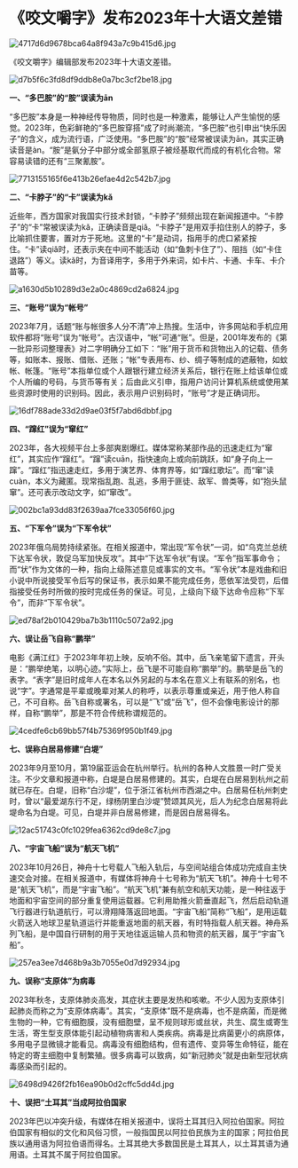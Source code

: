# 《咬文嚼字》发布2023年十大语文差错

![4717d6d9678bca64a8f943a7c9b415d6.jpg](https://raw.githubusercontent.com/qqhsx/qqnews_image/main/2024/01/03/《咬文嚼字》发布十大语文差错，“多巴胺”和“卡脖子”到底怎么念/4717d6d9678bca64a8f943a7c9b415d6.jpg)

《咬文嚼字》编辑部发布2023年十大语文差错。

![d7b5f6c3fd8df9ddb8e0a7bc3cf2be18.jpg](https://raw.githubusercontent.com/qqhsx/qqnews_image/main/2024/01/03/《咬文嚼字》发布十大语文差错，“多巴胺”和“卡脖子”到底怎么念/d7b5f6c3fd8df9ddb8e0a7bc3cf2be18.jpg)

**一、“多巴胺”的“胺”误读为ān**

“多巴胺”本身是一种神经传导物质，同时也是一种激素，能够让人产生愉悦的感觉。2023年，色彩鲜艳的“多巴胺穿搭”成了时尚潮流，“多巴胺”也引申出“快乐因子”的含义，成为流行语，广泛使用。“多巴胺”的“胺”经常被误读为ān，其实正确读音是àn。“胺”是氨分子中部分或全部氢原子被烃基取代而成的有机化合物。常容易读错的还有“三聚氰胺”。

![7713155165f6e413b26efae4d2c542b7.jpg](https://raw.githubusercontent.com/qqhsx/qqnews_image/main/2024/01/03/《咬文嚼字》发布十大语文差错，“多巴胺”和“卡脖子”到底怎么念/7713155165f6e413b26efae4d2c542b7.jpg)

**二、“卡脖子”的“卡”误读为kǎ**

近些年，西方国家对我国实行技术封锁，“卡脖子”频频出现在新闻报道中。“卡脖子”的“卡”常被误读为kǎ，正确读音是qiǎ。“卡脖子”是用双手掐住别人的脖子，多比喻抓住要害，置对方于死地。这里的“卡”是动词，指用手的虎口紧紧按住。“卡”读qiǎ时，还表示夹在中间不能活动（如“鱼刺卡住了”）、阻挡（如“卡住退路”）等义。读kǎ时，为音译用字，多用于外来词，如卡片、卡通、卡车、卡介苗等。

![a1630d5b10289d3e2a0c4869cd2a6824.jpg](https://raw.githubusercontent.com/qqhsx/qqnews_image/main/2024/01/03/《咬文嚼字》发布十大语文差错，“多巴胺”和“卡脖子”到底怎么念/a1630d5b10289d3e2a0c4869cd2a6824.jpg)

**三、“账号”误为“帐号”**

2023年7月，话题“账与帐很多人分不清”冲上热搜。生活中，许多网站和手机应用软件都将“账号”误为“帐号”。古汉语中，“帐”可通“账”。但是，2001年发布的《第一批异形词整理表》对二字明确分工如下：“账”用于货币和货物出入的记载、债务等，如账本、报账、借账、还账；“帐”专表用布、纱、绸子等制成的遮蔽物，如蚊帐、帐篷。“账号”本指单位或个人跟银行建立经济关系后，银行在账上给该单位或个人所编的号码，与货币等有关；后由此义引申，指用户访问计算机系统或使用某些资源时使用的识别码。因此，表示用户识别码时，“账号”才是正确词形。

![16df788ade33d2d9ae03f5f7abd6dbbf.jpg](https://raw.githubusercontent.com/qqhsx/qqnews_image/main/2024/01/03/《咬文嚼字》发布十大语文差错，“多巴胺”和“卡脖子”到底怎么念/16df788ade33d2d9ae03f5f7abd6dbbf.jpg)

**四、“蹿红”误为“窜红”**

2023年，各大视频平台上多部爽剧爆红。媒体常称某部作品的迅速走红为“窜红”，其实应作“蹿红”。“蹿”读cuān，指快速向上或向前跳跃，如“身子向上一蹿”。“蹿红”指迅速走红，多用于演艺界、体育界等，如“蹿红歌坛”。而“窜”读cuàn，本义为藏匿。现常指乱跑、乱逃，多用于匪徒、敌军、兽类等，如“抱头鼠窜”。还可表示改动文字，如“窜改”。

![002bc1a93dd83f2639aa7fce33056f60.jpg](https://raw.githubusercontent.com/qqhsx/qqnews_image/main/2024/01/03/《咬文嚼字》发布十大语文差错，“多巴胺”和“卡脖子”到底怎么念/002bc1a93dd83f2639aa7fce33056f60.jpg)

**五、“下军令”误为“下军令状”**

2023年俄乌局势持续紧张。在相关报道中，常出现“军令状”一词，如“乌克兰总统下达军令状，敦促乌军加快反攻”。其中“下达军令状”有误。“军令”指军事命令；而“状”作为文体的一种，指向上级陈述意见或事实的文书。“军令状”本是戏曲和旧小说中所说接受军令后写的保证书，表示如果不能完成任务，愿依军法受罚，后借指接受任务时所做的按时完成任务的保证。可见，上级向下级下达命令应称“下军令”，而非“下军令状”。

![ed78af2b010429ba7b3b1110c5072a92.jpg](https://raw.githubusercontent.com/qqhsx/qqnews_image/main/2024/01/03/《咬文嚼字》发布十大语文差错，“多巴胺”和“卡脖子”到底怎么念/ed78af2b010429ba7b3b1110c5072a92.jpg)

**六、误让岳飞自称“鹏举”**

电影《满江红》于2023年年初上映，反响不俗。其中，岳飞亲笔留下遗言，开头是：“鹏举绝笔，以明心迹。”实际上，岳飞是不可能自称“鹏举”的。鹏举是岳飞的表字。“表字”是旧时成年人在本名以外另起的与本名在意义上有联系的别名，也说“字”。字通常是平辈或晚辈对某人的称呼，以表示尊重或亲近，用于他人称自己，不可自称。岳飞自称或署名，可以是“飞”或“岳飞”，但不会像电影设计的那样，自称“鹏举”，那是不符合传统称谓规范的。

![4cedfe6cb69bb57f4b75369f950b1f49.jpg](https://raw.githubusercontent.com/qqhsx/qqnews_image/main/2024/01/03/《咬文嚼字》发布十大语文差错，“多巴胺”和“卡脖子”到底怎么念/4cedfe6cb69bb57f4b75369f950b1f49.jpg)

**七、误称白居易修建“白堤”**

2023年9月至10月，第19届亚运会在杭州举行。杭州的各种人文胜景一时广受关注。不少文章和报道中称，白堤是白居易修建的。其实，白堤在白居易到杭州之前就已存在。白堤，旧称“白沙堤”，位于浙江省杭州市西湖之中。白居易任杭州刺史时，曾以“最爱湖东行不足，绿杨阴里白沙堤”赞颂其风光，后人为纪念白居易将此堤命名为白堤。可见，白堤并非白居易修建，而是因白居易得名。

![12ac51743c0fc1029fea6362cd9de8c7.jpg](https://raw.githubusercontent.com/qqhsx/qqnews_image/main/2024/01/03/《咬文嚼字》发布十大语文差错，“多巴胺”和“卡脖子”到底怎么念/12ac51743c0fc1029fea6362cd9de8c7.jpg)

**八、“宇宙飞船”误为“航天飞机”**

2023年10月26日，神舟十七号载人飞船入轨后，与空间站组合体成功完成自主快速交会对接。在相关报道中，有媒体将神舟十七号称为“航天飞机”。神舟十七号不是“航天飞机”，而是“宇宙飞船”。“航天飞机”兼有航空和航天功能，是一种往返于地面和宇宙空间的部分重复使用运载器。它利用助推火箭垂直起飞，然后启动轨道飞行器进行轨道航行，可以滑翔降落返回地面。“宇宙飞船”简称“飞船”，是用运载火箭送入地球卫星轨道运行并能重返地面的航天器，有时特指载人航天器。神舟系列飞船，是中国自行研制的用于天地往返运输人员和物资的航天器，属于“宇宙飞船”。

![257ea3ee7d468b9a3b7055e0d7d92934.jpg](https://raw.githubusercontent.com/qqhsx/qqnews_image/main/2024/01/03/《咬文嚼字》发布十大语文差错，“多巴胺”和“卡脖子”到底怎么念/257ea3ee7d468b9a3b7055e0d7d92934.jpg)

**九、误称“支原体”为病毒**

2023年秋冬，支原体肺炎高发，其症状主要是发热和咳嗽。不少人因为支原体引起肺炎而称之为“支原体病毒”。其实，“支原体”既不是病毒，也不是病菌，而是微生物的一种，它有细胞膜，没有细胞壁，呈不规则球形或丝状，共生、腐生或寄生生活，寄生型支原体能引起动植物病害和人类疾病。病毒是比病菌更小的病原体，多用电子显微镜才能看见。病毒没有细胞结构，但有遗传、变异等生命特征，能在特定的寄主细胞中复制繁殖。很多病毒可以致病，如“新冠肺炎”就是由新型冠状病毒感染而引起的。

![6498d9426f2fb16ea90b0d2cffc5dd4d.jpg](https://raw.githubusercontent.com/qqhsx/qqnews_image/main/2024/01/03/《咬文嚼字》发布十大语文差错，“多巴胺”和“卡脖子”到底怎么念/6498d9426f2fb16ea90b0d2cffc5dd4d.jpg)

**十、误把“土耳其”当成阿拉伯国家**

2023年巴以冲突升级，有媒体在相关报道中，误将土耳其归入阿拉伯国家。阿拉伯国家有相似的文化和风俗习惯，一般指国民以阿拉伯民族为主的国家；阿拉伯民族以通用语为阿拉伯语而得名。土耳其绝大多数国民是土耳其人，以土耳其语为通用语。土耳其不属于阿拉伯国家。

